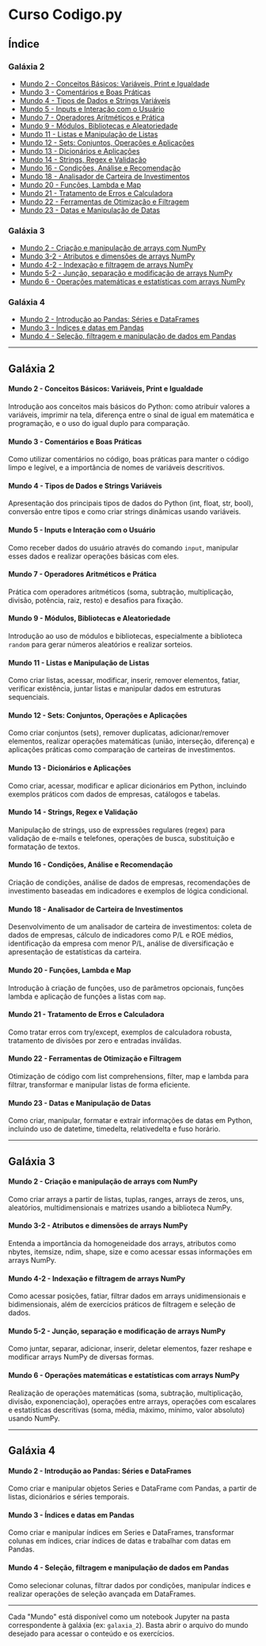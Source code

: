 # Curso Codigo.py

## Índice

### Galáxia 2
- [Mundo 2 - Conceitos Básicos: Variáveis, Print e Igualdade](#galaxia-2-mundo-2)
- [Mundo 3 - Comentários e Boas Práticas](#galaxia-2-mundo-3)
- [Mundo 4 - Tipos de Dados e Strings Variáveis](#galaxia-2-mundo-4)
- [Mundo 5 - Inputs e Interação com o Usuário](#galaxia-2-mundo-5)
- [Mundo 7 - Operadores Aritméticos e Prática](#galaxia-2-mundo-7)
- [Mundo 9 - Módulos, Bibliotecas e Aleatoriedade](#galaxia-2-mundo-9)
- [Mundo 11 - Listas e Manipulação de Listas](#galaxia-2-mundo-11)
- [Mundo 12 - Sets: Conjuntos, Operações e Aplicações](#galaxia-2-mundo-12)
- [Mundo 13 - Dicionários e Aplicações](#galaxia-2-mundo-13)
- [Mundo 14 - Strings, Regex e Validação](#galaxia-2-mundo-14)
- [Mundo 16 - Condições, Análise e Recomendação](#galaxia-2-mundo-16)
- [Mundo 18 - Analisador de Carteira de Investimentos](#galaxia-2-mundo-18)
- [Mundo 20 - Funções, Lambda e Map](#galaxia-2-mundo-20)
- [Mundo 21 - Tratamento de Erros e Calculadora](#galaxia-2-mundo-21)
- [Mundo 22 - Ferramentas de Otimização e Filtragem](#galaxia-2-mundo-22)
- [Mundo 23 - Datas e Manipulação de Datas](#galaxia-2-mundo-23)

### Galáxia 3
- [Mundo 2 - Criação e manipulação de arrays com NumPy](#galaxia-3-mundo-2)
- [Mundo 3-2 - Atributos e dimensões de arrays NumPy](#galaxia-3-mundo-3-2)
- [Mundo 4-2 - Indexação e filtragem de arrays NumPy](#galaxia-3-mundo-4-2)
- [Mundo 5-2 - Junção, separação e modificação de arrays NumPy](#galaxia-3-mundo-5-2)
- [Mundo 6 - Operações matemáticas e estatísticas com arrays NumPy](#galaxia-3-mundo-6)

### Galáxia 4
- [Mundo 2 - Introdução ao Pandas: Séries e DataFrames](#galaxia-4-mundo-2)
- [Mundo 3 - Índices e datas em Pandas](#galaxia-4-mundo-3)
- [Mundo 4 - Seleção, filtragem e manipulação de dados em Pandas](#galaxia-4-mundo-4)

---

## Galáxia 2

#### <a name="galaxia-2-mundo-2"></a>Mundo 2 - Conceitos Básicos: Variáveis, Print e Igualdade
Introdução aos conceitos mais básicos do Python: como atribuir valores a variáveis, imprimir na tela, diferença entre o sinal de igual em matemática e programação, e o uso do igual duplo para comparação.

#### <a name="galaxia-2-mundo-3"></a>Mundo 3 - Comentários e Boas Práticas
Como utilizar comentários no código, boas práticas para manter o código limpo e legível, e a importância de nomes de variáveis descritivos.

#### <a name="galaxia-2-mundo-4"></a>Mundo 4 - Tipos de Dados e Strings Variáveis
Apresentação dos principais tipos de dados do Python (int, float, str, bool), conversão entre tipos e como criar strings dinâmicas usando variáveis.

#### <a name="galaxia-2-mundo-5"></a>Mundo 5 - Inputs e Interação com o Usuário
Como receber dados do usuário através do comando `input`, manipular esses dados e realizar operações básicas com eles.

#### <a name="galaxia-2-mundo-7"></a>Mundo 7 - Operadores Aritméticos e Prática
Prática com operadores aritméticos (soma, subtração, multiplicação, divisão, potência, raiz, resto) e desafios para fixação.

#### <a name="galaxia-2-mundo-9"></a>Mundo 9 - Módulos, Bibliotecas e Aleatoriedade
Introdução ao uso de módulos e bibliotecas, especialmente a biblioteca `random` para gerar números aleatórios e realizar sorteios.

#### <a name="galaxia-2-mundo-11"></a>Mundo 11 - Listas e Manipulação de Listas
Como criar listas, acessar, modificar, inserir, remover elementos, fatiar, verificar existência, juntar listas e manipular dados em estruturas sequenciais.

#### <a name="galaxia-2-mundo-12"></a>Mundo 12 - Sets: Conjuntos, Operações e Aplicações
Como criar conjuntos (sets), remover duplicatas, adicionar/remover elementos, realizar operações matemáticas (união, interseção, diferença) e aplicações práticas como comparação de carteiras de investimentos.

#### <a name="galaxia-2-mundo-13"></a>Mundo 13 - Dicionários e Aplicações
Como criar, acessar, modificar e aplicar dicionários em Python, incluindo exemplos práticos com dados de empresas, catálogos e tabelas.

#### <a name="galaxia-2-mundo-14"></a>Mundo 14 - Strings, Regex e Validação
Manipulação de strings, uso de expressões regulares (regex) para validação de e-mails e telefones, operações de busca, substituição e formatação de textos.

#### <a name="galaxia-2-mundo-16"></a>Mundo 16 - Condições, Análise e Recomendação
Criação de condições, análise de dados de empresas, recomendações de investimento baseadas em indicadores e exemplos de lógica condicional.

#### <a name="galaxia-2-mundo-18"></a>Mundo 18 - Analisador de Carteira de Investimentos
Desenvolvimento de um analisador de carteira de investimentos: coleta de dados de empresas, cálculo de indicadores como P/L e ROE médios, identificação da empresa com menor P/L, análise de diversificação e apresentação de estatísticas da carteira.

#### <a name="galaxia-2-mundo-20"></a>Mundo 20 - Funções, Lambda e Map
Introdução à criação de funções, uso de parâmetros opcionais, funções lambda e aplicação de funções a listas com `map`.

#### <a name="galaxia-2-mundo-21"></a>Mundo 21 - Tratamento de Erros e Calculadora
Como tratar erros com try/except, exemplos de calculadora robusta, tratamento de divisões por zero e entradas inválidas.

#### <a name="galaxia-2-mundo-22"></a>Mundo 22 - Ferramentas de Otimização e Filtragem
Otimização de código com list comprehensions, filter, map e lambda para filtrar, transformar e manipular listas de forma eficiente.

#### <a name="galaxia-2-mundo-23"></a>Mundo 23 - Datas e Manipulação de Datas
Como criar, manipular, formatar e extrair informações de datas em Python, incluindo uso de datetime, timedelta, relativedelta e fuso horário.

---

## Galáxia 3

#### <a name="galaxia-3-mundo-2"></a>Mundo 2 - Criação e manipulação de arrays com NumPy
Como criar arrays a partir de listas, tuplas, ranges, arrays de zeros, uns, aleatórios, multidimensionais e matrizes usando a biblioteca NumPy.

#### <a name="galaxia-3-mundo-3-2"></a>Mundo 3-2 - Atributos e dimensões de arrays NumPy
Entenda a importância da homogeneidade dos arrays, atributos como nbytes, itemsize, ndim, shape, size e como acessar essas informações em arrays NumPy.

#### <a name="galaxia-3-mundo-4-2"></a>Mundo 4-2 - Indexação e filtragem de arrays NumPy
Como acessar posições, fatiar, filtrar dados em arrays unidimensionais e bidimensionais, além de exercícios práticos de filtragem e seleção de dados.

#### <a name="galaxia-3-mundo-5-2"></a>Mundo 5-2 - Junção, separação e modificação de arrays NumPy
Como juntar, separar, adicionar, inserir, deletar elementos, fazer reshape e modificar arrays NumPy de diversas formas.

#### <a name="galaxia-3-mundo-6"></a>Mundo 6 - Operações matemáticas e estatísticas com arrays NumPy
Realização de operações matemáticas (soma, subtração, multiplicação, divisão, exponenciação), operações entre arrays, operações com escalares e estatísticas descritivas (soma, média, máximo, mínimo, valor absoluto) usando NumPy.

---

## Galáxia 4

#### <a name="galaxia-4-mundo-2"></a>Mundo 2 - Introdução ao Pandas: Séries e DataFrames
Como criar e manipular objetos Series e DataFrame com Pandas, a partir de listas, dicionários e séries temporais.

#### <a name="galaxia-4-mundo-3"></a>Mundo 3 - Índices e datas em Pandas
Como criar e manipular índices em Series e DataFrames, transformar colunas em índices, criar índices de datas e trabalhar com datas em Pandas.

#### <a name="galaxia-4-mundo-4"></a>Mundo 4 - Seleção, filtragem e manipulação de dados em Pandas
Como selecionar colunas, filtrar dados por condições, manipular índices e realizar operações de seleção avançada em DataFrames.

---

Cada "Mundo" está disponível como um notebook Jupyter na pasta correspondente à galáxia (ex: `galaxia_2`). Basta abrir o arquivo do mundo desejado para acessar o conteúdo e os exercícios. 